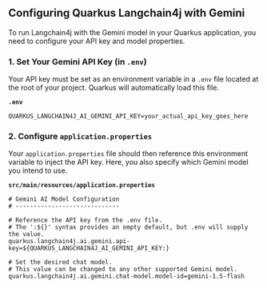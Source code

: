 ## Configuring Quarkus Langchain4j with Gemini

To run Langchain4j with the Gemini model in your Quarkus application, you need to configure your API key and model properties.

### 1\. Set Your Gemini API Key (in `.env`)

Your API key must be set as an environment variable in a `.env` file located at the root of your project. Quarkus will automatically load this file.

**`.env`**

```dotenv
QUARKUS_LANGCHAIN4J_AI_GEMINI_API_KEY=your_actual_api_key_goes_here
```

### 2\. Configure `application.properties`

Your `application.properties` file should then reference this environment variable to inject the API key. Here, you also specify which Gemini model you intend to use.

**`src/main/resources/application.properties`**

```properties
# Gemini AI Model Configuration
# -----------------------------

# Reference the API key from the .env file.
# The ':${}' syntax provides an empty default, but .env will supply the value.
quarkus.langchain4j.ai.gemini.api-key=${QUARKUS_LANGCHAIN4J_AI_GEMINI_API_KEY:}

# Set the desired chat model.
# This value can be changed to any other supported Gemini model.
quarkus.langchain4j.ai.gemini.chat-model.model-id=gemini-1.5-flash
```